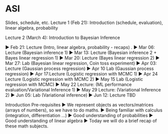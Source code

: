 # ASI


Slides, schedule, etc.
Lecture 1 (Feb 21): Introduction (schedule, evaluation), linear algebra,  probability

Lecture 2 (March 4): Introduction to Bayesian Inference


▶
Feb 21: Lecture (Intro, linear algebra, probability - recaps)
.
▶
Mar 06: Lecture (Bayesian inference 1)
▶
Mar 13: Lecture (Bayesian inference 2 + Bayes linear regression 1)
▶
Mar 20: Lecture (Bayes linear regression 2)
▶
Mar 27: Lab (Bayesian linear regression, Coin toss experiment)
▶
Apr 03: Lecture (Gaussian process regression)
▶
Apr 10 Lab (Gaussian process regression)
▶
Apr 17:Lecture (Logistic regression with MCMC 1)
▶
Apr 24 Lecture (Logistic regression with MCMC 2)
▶
May 15 Lab (Logistic regression with MCMC)
▶
May 22 Lecture: (ML performance evaluation/Variational Inference
1)
▶
May 29 Lecture: (Variational Inference 2)
▶
Jun 05: Lab (Variational inference)
▶
Jun 12: Lecture TBD



Introduction
Pre-requisites
▶
We represent objects as vectors/matrices (arrays of numbers),
so we have to do maths.
▶
Being familiar with calculus (integration, differentiation ...)
▶
Good understanding of probabilities
▶
Good understanding of linear algebra
▶
Today we will do a brief recap of these math subjects.
